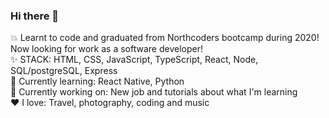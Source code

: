### Hi there 👋

💥 Learnt to code and graduated from Northcoders bootcamp during 2020! Now looking for work as a software developer! <br />
✨ STACK: HTML, CSS, JavaScript, TypeScript, React, Node, SQL/postgreSQL, Express <br />
🌱 Currently learning: React Native, Python <br />
💬 Currently working on: New job and tutorials about what I'm learning <br />
❤️ I love: Travel, photography, coding and music
